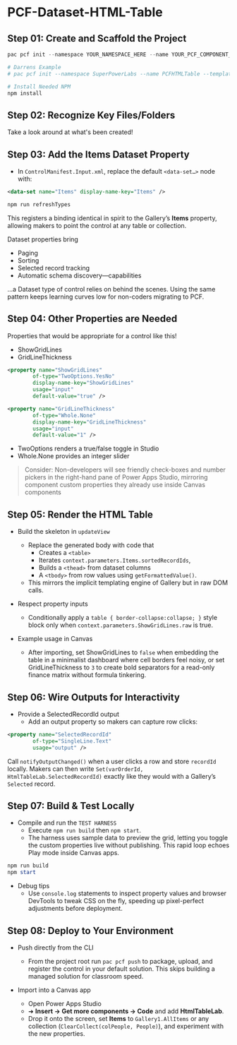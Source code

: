 # PCF-Dataset-HTML-Table




## Step 01: Create and Scaffold the Project

```PowerShell
pac pcf init --namespace YOUR_NAMESPACE_HERE --name YOUR_PCF_COMPONENT_NAME --template dataset --framework None

# Darrens Example
# pac pcf init --namespace SuperPowerLabs --name PCFHTMLTable --template dataset --framework None

# Install Needed NPM
npm install
```

## Step 02: Recognize Key Files/Folders

Take a look around at what's been created!

## Step 03: Add the **Items** Dataset Property

- In `ControlManifest.Input.xml`, replace the default `<data-set…>` node with:  
  
```xml
<data-set name="Items" display-name-key="Items" />
```  

```PowerShell
npm run refreshTypes
```

This registers a binding identical in spirit to the Gallery’s **Items** property, allowing makers to point the control at any table or collection.

Dataset properties bring 
- Paging 
- Sorting
- Selected record tracking
- Automatic schema discovery—capabilities 

...a Dataset type of control relies on behind the scenes. Using the same pattern keeps learning curves low for non-coders migrating to PCF.

## Step 04: Other Properties are Needed 

Properties that would be appropriate for a control like this!

- ShowGridLines 
- GridLineThickness

```xml
<property name="ShowGridLines"
        of-type="TwoOptions.YesNo"
        display-name-key="ShowGridLines"        
        usage="input"
        default-value="true" />

<property name="GridLineThickness"
        of-type="Whole.None"
        display-name-key="GridLineThickness"
        usage="input"
        default-value="1" />
```  

- TwoOptions renders a true/false toggle in Studio
- Whole.None provides an integer slider

>Consider: Non-developers will see friendly check-boxes and number pickers in the right-hand pane of Power Apps Studio, mirroring component custom properties they already use inside Canvas components

## Step 05: Render the HTML Table

- Build the skeleton in `updateView`
    - Replace the generated body with code that 
      - Creates a `<table>` 
      - Iterates `context.parameters.Items.sortedRecordIds`, 
      - Builds a `<thead>` from dataset columns 
      - A `<tbody>` from row values using `getFormattedValue()`. 
    - This mirrors the implicit templating engine of Gallery but in raw DOM calls. 

- Respect property inputs
    - Conditionally apply a `table { border-collapse:collapse; }` style block only when `context.parameters.ShowGridLines.raw` is true. 

- Example usage in Canvas
    - After importing, set ShowGridLines to `false` when embedding the table in a minimalist dashboard where cell borders feel noisy, or set GridLineThickness to `3` to create bold separators for a read-only finance matrix without formula tinkering.

## Step 06: Wire Outputs for Interactivity

- Provide a SelectedRecordId output
    - Add an output property so makers can capture row clicks:  

```xml
<property name="SelectedRecordId"
        of-type="SingleLine.Text"
        usage="output" />
```  

Call `notifyOutputChanged()` when a user clicks a row and store `recordId` locally. Makers can then write `Set(varOrderId, HtmlTableLab.SelectedRecordId)` exactly like they would with a Gallery’s `Selected` record. 

## Step 07: Build & Test Locally

- Compile and run the `TEST HARNESS`
    - Execute `npm run build` then `npm start`. 
    - The harness uses sample data to preview the grid, letting you toggle the custom properties live without publishing. This rapid loop echoes Play mode inside Canvas apps.

```PowerShell
npm run build
npm start
```

  - Debug tips
      - Use `console.log` statements to inspect property values and browser DevTools to tweak CSS on the fly, speeding up pixel-perfect adjustments before deployment. 


## Step 08: Deploy to Your Environment

- Push directly from the CLI
    - From the project root run `pac pcf push` to package, upload, and register the control in your default solution. This skips building a managed solution for classroom speed. 

- Import into a Canvas app
    - Open Power Apps Studio 
    - ➜ **Insert → Get more components → Code** and add **HtmlTableLab**. 
    - Drop it onto the screen, set **Items** to `Gallery1.AllItems` or any collection (`ClearCollect(colPeople, People)`), and experiment with the new properties.

```PowerShell

```
